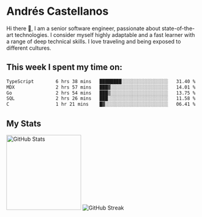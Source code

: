 # Andrés Castellanos

Hi there 👋, I am a senior software engineer, passionate about state-of-the-art technologies. I consider myself highly adaptable and a fast learner with a range of deep technical skills. I love traveling and being exposed to different cultures.

## This week I spent my time on:

<!--START_SECTION:waka-->

```txt
TypeScript        6 hrs 38 mins   ████████░░░░░░░░░░░░░░░░░   31.40 %
MDX               2 hrs 57 mins   ███▓░░░░░░░░░░░░░░░░░░░░░   14.01 %
Go                2 hrs 54 mins   ███▒░░░░░░░░░░░░░░░░░░░░░   13.75 %
SQL               2 hrs 26 mins   ███░░░░░░░░░░░░░░░░░░░░░░   11.58 %
C                 1 hr 21 mins    █▓░░░░░░░░░░░░░░░░░░░░░░░   06.41 %
```

<!--END_SECTION:waka-->

## My Stats

<img height="195" src="https://github-readme-stats.vercel.app/api?username=andrescv&show_icons=true&theme=onedark&hide_border=true&card_width=495" alt="GitHub Stats" />

<img src="https://streak-stats.demolab.com?user=andrescv&theme=one-dark-pro&hide_border=true" alt="GitHub Streak" />
